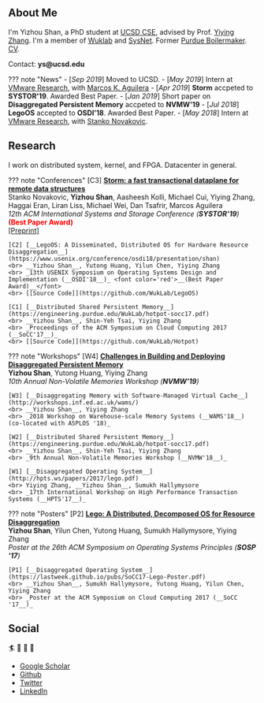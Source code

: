 ## About Me 
I'm Yizhou Shan, a PhD student at [UCSD CSE](https://cse.ucsd.edu/),
advised by Prof. [Yiying Zhang](https://engineering.purdue.edu/~yiying/).
I'm a member of [Wuklab](http://wuklab.io) and [SysNet](https://www.sysnet.ucsd.edu/sysnet/).
Former [Purdue Boilermaker](https://engineering.purdue.edu/ECE).
[CV](http://lastweek.io/pubs/cv.pdf).

Contact: __ys@ucsd.edu__

??? note "News"
	- [_Sep 2019_] Moved to UCSD.
	- [_May 2019_] Intern at [VMware Research](https://research.vmware.com/), with [Marcos K. Aguilera](http://mkaguilera.kawazoe.org/)
	- [_Apr 2019_] __Storm__ accpeted to __SYSTOR'19__. Awarded Best Paper.
	- [_Jan 2019_] Short paper on __Disaggregated Persistent Memory__ accpeted to __NVMW'19__
	- [_Jul 2018_] __LegoOS__ accepted to __OSDI'18__. Awarded Best Paper.
	- [_May 2018_] Intern at [VMware Research](https://research.vmware.com/), with [Stanko Novakovic](https://sites.google.com/site/stankonovakovic/).

## Research

I work on distributed system, kernel, and FPGA. Datacenter in general.

??? note "Conferences"
	[C3] [__Storm: a fast transactional dataplane for remote data structures__](https://dl.acm.org/citation.cfm?id=3325827)
	<br> Stanko Novakovic, __Yizhou Shan__, Aasheesh Kolli, Michael Cui, Yiying Zhang, Haggai Eran, Liran Liss, Michael Wei, Dan Tsafrir, Marcos Aguilera
	<br> _12th ACM International Systems and Storage Conference (__SYSTOR'19__)_ <font color='red'>__(Best Paper Award)__</font>
	<br> [[Preprint]](https://arxiv.org/pdf/1902.02411.pdf)

	[C2] [__LegoOS: A Disseminated, Distributed OS for Hardware Resource Disaggregation__](https://www.usenix.org/conference/osdi18/presentation/shan)
	<br> __Yizhou Shan__, Yutong Huang, Yilun Chen, Yiying Zhang
	<br> _13th USENIX Symposium on Operating Systems Design and Implementation (__OSDI'18__)_ <font color='red'>__(Best Paper Award)__</font>
	<br> [[Source Code]](https://github.com/WukLab/LegoOS)

	[C1] [__Distributed Shared Persistent Memory__](https://engineering.purdue.edu/WukLab/hotpot-socc17.pdf)
	<br> __Yizhou Shan__, Shin-Yeh Tsai, Yiying Zhang
	<br> _Proceedings of the ACM Symposium on Cloud Computing 2017 (__SoCC'17__)_
	<br> [[Source Code]](https://github.com/WukLab/Hotpot)

??? note "Workshops"
	[W4] [__Challenges in Building and Deploying Disaggregated Persistent Memory__](http://lastweek.io/pubs/dpm-nvmw19.pdf)
	<br> __Yizhou Shan__, Yutong Huang, Yiying Zhang
	<br> _10th Annual Non-Volatile Memories Workshop (__NVMW'19__)_

	[W3] [__Disaggregating Memory with Software-Managed Virtual Cache__](http://workshops.inf.ed.ac.uk/wams/)
	<br> __Yizhou Shan__, Yiying Zhang
	<br> _2018 Workshop on Warehouse-scale Memory Systems (__WAMS'18__) (co-located with ASPLOS '18)_

	[W2] [__Distributed Shared Persistent Memory__](https://engineering.purdue.edu/WukLab/hotpot-socc17.pdf)
	<br> __Yizhou Shan__, Shin-Yeh Tsai, Yiying Zhang
	<br> _9th Annual Non-Volatile Memories Workshop (__NVMW'18__)_

	[W1] [__Disaggregated Operating System__](http://hpts.ws/papers/2017/lego.pdf)
	<br> Yiying Zhang, __Yizhou Shan__, Sumukh Hallymysore
	<br> _17th International Workshop on High Performance Transaction Systems (__HPTS'17__)_

??? note "Posters"
	[P2] [__Lego: A Distributed, Decomposed OS for Resource Disaggregation__](https://lastweek.github.io/pubs/SOSP17-Lego-Poster.pdf)
	<br> __Yizhou Shan__, Yilun Chen, Yutong Huang, Sumukh Hallymysore, Yiying Zhang
	<br> _Poster at the 26th ACM Symposium on Operating Systems Principles (__SOSP '17__)_

	[P1] [__Disaggregated Operating System__](https://lastweek.github.io/pubs/SoCC17-Lego-Poster.pdf)
	<br> __Yizhou Shan__, Sumukh Hallymysore, Yutong Huang, Yilun Chen, Yiying Zhang
	<br> _Poster at the ACM Symposium on Cloud Computing 2017 (__SoCC '17__)_

## Social

:surfer: :rowboat: :basketball: :football:  

* [Google Scholar](https://scholar.google.com/citations?user=qgxGqYAAAAAJ&hl=en)
* [Github](https://github.com/lastweek)
* [Twitter](https://twitter.com/Yizhou_Shan)
* [LinkedIn](https://www.linkedin.com/in/lastweek/)
